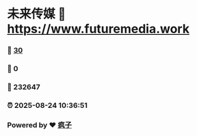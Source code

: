 # 未来传媒 :link: https://www.futuremedia.work 
### :page_facing_up: [30](https://www.futuremedia.work/tag.html) 
### :speech_balloon: 0 
### :hibiscus: 232647 
### :alarm_clock: 2025-08-24 10:36:51 
### Powered by :heart: [疯子](https://github.com/granthuang999/Gmeek)
